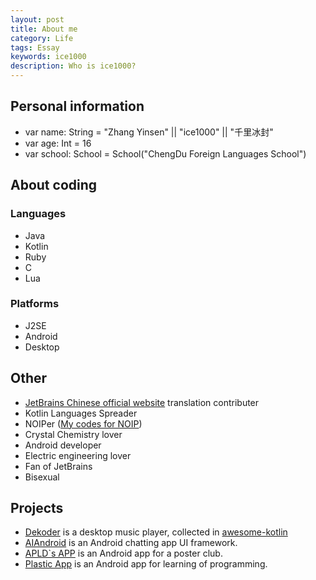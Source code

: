 ```yaml
---
layout: post  
title: About me
category: Life
tags: Essay
keywords: ice1000 
description: Who is ice1000?
---
```


## Personal information
+ var name: String = "Zhang Yinsen" || "ice1000" || "千里冰封"
+ var age: Int = 16
+ var school: School = School("ChengDu Foreign Languages School")

## About coding

### Languages
+ Java
+ Kotlin
+ Ruby
+ C
+ Lua

### Platforms
+ J2SE
+ Android
+ Desktop

## Other
+ [JetBrains Chinese official website](http://www.jetbrains.com.cn) translation contributer
+ Kotlin Languages Spreader
+ NOIPer ([My codes for NOIP](https://github.com/ice1000/OI-codes))
+ Crystal Chemistry lover
+ Android developer
+ Electric engineering lover
+ Fan of JetBrains
+ Bisexual

## Projects
+ [Dekoder](https://github.com/ice1000/Dekoder) is a desktop music player, collected in [awesome-kotlin](https://github.com/KotlinBy/awesome-kotlin)
+ [AIAndroid](https://github.com/ice1000/AIAndroid) is an Android chatting app UI framework.
+ [APLD`s APP](https://github.com/ice1000/ALPD-app) is an Android app for a poster club.
+ [Plastic App](https://github.com/ice1000/PlasticApp) is an Android app for learning of programming.


